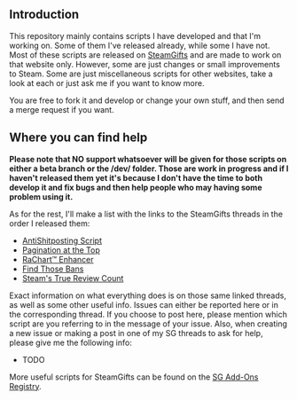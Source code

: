 ## Introduction

This repository mainly contains scripts I have developed and that I'm working on. Some of them I've released already, while some I have not. Most of these scripts are released on [SteamGifts](https://www.steamgifts.com) and are made to work on that website only. However, some are just changes or small improvements to Steam. Some are just miscellaneous scripts for other websites, take a look at each or just ask me if you want to know more.

You are free to fork it and develop or change your own stuff, and then send a merge request if you want.

## Where you can find help

**Please note that NO support whatsoever will be given for those scripts on either a beta branch or the /dev/ folder. Those are work in progress and if I haven't released them yet it's because I don't have the time to both develop it and fix bugs and then help people who may having some problem using it.**

As for the rest, I'll make a list with the links to the SteamGifts threads in the order I released them:

* [AntiShitposting Script](https://www.steamgifts.com/discussion/3PVwH/)
* [Pagination at the Top](https://www.steamgifts.com/discussion/Ju8nC/)
* [RaChart™ Enhancer](https://www.steamgifts.com/discussion/riOvr/)
* [Find Those Bans](https://www.steamgifts.com/discussion/nV9XP/)
* [Steam's True Review Count](https://www.steamgifts.com/discussion/o8tEc/)

Exact information on what everything does is on those same linked threads, as well as some other useful info. Issues can either be reported here or in the corresponding thread. If you choose to post here, please mention which script are you referring to in the message of your issue. Also, when creating a new issue or making a post in one of my SG threads to ask for help, please give me the following info:

* TODO

More useful scripts for SteamGifts can be found on the [SG Add-Ons Registry](https://www.steamgifts.com/discussion/Zevqn/).
